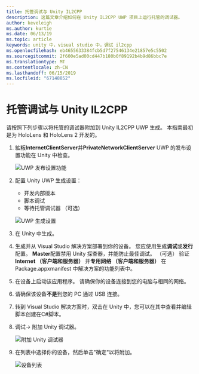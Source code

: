 ```yaml
---
title: 托管调试与 Unity IL2CPP
description: 这篇文章介绍如何在 Unity IL2CPP UWP 项目上运行托管的调试器。
author: keveleigh
ms.author: kurtie
ms.date: 06/13/19
ms.topic: article
keywords: unity 中，visual studio 中，调试 il2cpp
ms.openlocfilehash: eb4655633384fcb5d7f27546134e21857e5c5502
ms.sourcegitcommit: 2f600e5ad00cd447b180b0f89192b4b9d86bbc7e
ms.translationtype: MT
ms.contentlocale: zh-CN
ms.lasthandoff: 06/15/2019
ms.locfileid: "67148852"
---
```

# <a name="managed-debugging-with-unity-il2cpp"></a>托管调试与 Unity IL2CPP

请按照下列步骤以将托管的调试器附加到 Unity IL2CPP UWP 生成。 本指南最初是为 HoloLens 和 HoloLens 2 开发的。

1. 絋粄**InternetClientServer**并**PrivateNetworkClientServer** UWP 的发布设置功能在 Unity 中检查。

    ![UWP 发布设置功能](images/il2cpp-debugging-capabilities.png)

1. 配置 Unity UWP 生成设置：
    - 开发内部版本
    - 脚本调试
    - 等待托管调试器 （可选）

    ![UWP 生成设置](images/il2cpp-debugging-build.png)

1. 在 Unity 中生成。
1. 生成并从 Visual Studio 解决方案部署到你的设备。 您应使用生成**调试**或**发行**配置。 **Master**配置禁用 Unity 探查器，并能防止最佳调试。 （可选） 验证**Internet （客户端和服务器）** 并**专用网络 （客户端和服务器）** 在 Package.appxmanifest 中解决方案的功能列表中。
1. 在设备上启动该应用程序。 请确保你的设备连接到您的电脑与相同的网络。
1. 请确保该设备**不是**到您的 PC 通过 USB 连接。
1. 转到 Visual Studio 解决方案时，双击在 Unity 中，您可以在其中查看并编辑脚本创建在C#脚本。
1. 调试-> 附加 Unity 调试器。

    ![附加 Unity 调试器](images/il2cpp-debugging-attach.png)

1. 在列表中选择你的设备，然后单击"确定"以将附加。

    ![设备列表](images/il2cpp-debugging-machines.png)
